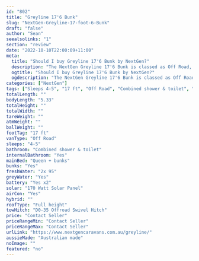 ```yaml
---
id: "802"
title: "Greyline 17'6 Bunk"
slug: "NextGen-Greyline-17-foot-6-Bunk"
draft: "false"
author: "Sean"
seealsolinks: "1"
section: "review"
date: "2022-10-10T22:00:09+11:00"
meta:
  title: "Should I buy Greyline 17'6 Bunk by NextGen?"
  description: "The NextGen Greyline 17'6 Bunk is classed as Off Road, and sleeps 4-5 people. It is Australian made and comes in at 17 ft. It generally has Combined shower & toilet."
  ogtitle: "Should I buy Greyline 17'6 Bunk by NextGen?"
  ogdescription: "The NextGen Greyline 17'6 Bunk is classed as Off Road, and sleeps 4-5 people. It is Australian made and comes in at 17 ft. It generally has Combined shower & toilet."
categories: ["NextGen"]
tags: ["Sleeps 4-5", "17 ft", "Off Road", "Combined shower & toilet", "Full height", "Price Unknown"]
totalLength: ""
bodyLength: "5.33"
totalHeight: ""
totalWidth: ""
tareWeight: ""
atmWeight: ""
ballWeight: ""
footTag: "17 ft"
vanType: "Off Road"
sleeps: "4-5"
bathroom: "Combined shower & toilet"
internalBathroom: "Yes"
mainBed: "Queen + bunks"
bunks: "Yes"
freshWater: "2x 95"
greyWater: "Yes"
battery: "Yes x2"
solar: "170 Watt Solar Panel"
airCon: "Yes"
hybrid: ""
roofType: "Full height"
towHitch: "D0-35 Offroad Swivel Hitch"
price: "Contact Seller"
priceRangeMin: "Contact Seller"
priceRangeMax: "Contact Seller"
urlLink: "https://www.nextgencaravans.com.au/greyline/"
aussieMade: "Australian made"
noImage: ""
featured: "no"
---
```

